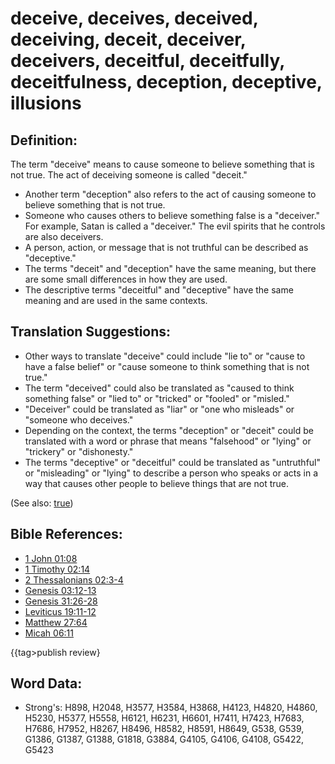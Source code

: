 # deceive, deceives, deceived, deceiving, deceit, deceiver, deceivers, deceitful, deceitfully, deceitfulness, deception, deceptive, illusions #

## Definition: ##

The term "deceive" means to cause someone to believe something that is not true. The act of deceiving someone is called "deceit."

* Another term "deception" also refers to the act of causing someone to believe something that is not true.
* Someone who causes others to believe something false is a "deceiver." For example, Satan is called a "deceiver." The evil spirits that he controls are also deceivers.
* A person, action, or message that is not truthful can be described as "deceptive."
* The terms "deceit" and "deception" have the same meaning, but there are some small differences in how they are used.
* The descriptive terms "deceitful" and "deceptive" have the same meaning and are used in the same contexts.

## Translation Suggestions: ##

* Other ways to translate "deceive" could include "lie to" or "cause to have a false belief" or "cause someone to think something that is not true."
* The term "deceived" could also be translated as "caused to think something false" or "lied to" or "tricked" or "fooled" or "misled."
* "Deceiver" could be translated as "liar" or "one who misleads"  or "someone who deceives."
* Depending on the context, the terms "deception" or "deceit" could be translated with a word or phrase that means "falsehood" or  "lying" or "trickery" or "dishonesty."
* The terms "deceptive" or "deceitful" could be translated as "untruthful" or "misleading" or "lying" to describe a person who speaks or acts in a way that causes other people to believe things that are not true.

(See also: [true](../kt/true.md))

## Bible References: ##

* [1 John 01:08](rc://en/tn/help/1jn/01/08)
* [1 Timothy 02:14](rc://en/tn/help/1ti/02/14)
* [2 Thessalonians 02:3-4](rc://en/tn/help/2th/02/03)
* [Genesis 03:12-13](rc://en/tn/help/gen/03/12)
* [Genesis 31:26-28](rc://en/tn/help/gen/31/26)
* [Leviticus 19:11-12](rc://en/tn/help/lev/19/11)
* [Matthew 27:64](rc://en/tn/help/mat/27/64)
* [Micah 06:11](rc://en/tn/help/mic/06/11)

{{tag>publish review}

## Word Data: ##

* Strong's: H898, H2048, H3577, H3584, H3868, H4123, H4820, H4860, H5230, H5377, H5558, H6121, H6231, H6601, H7411, H7423, H7683, H7686, H7952, H8267, H8496, H8582, H8591, H8649, G538, G539, G1386, G1387, G1388, G1818, G3884, G4105, G4106, G4108, G5422, G5423
